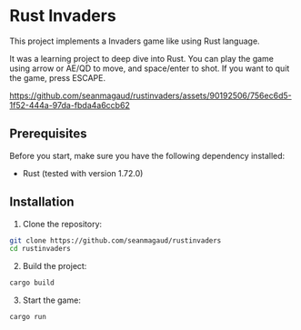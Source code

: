﻿# Rust Invaders

This project implements a Invaders game like using Rust language. 

It was a learning project to deep dive into Rust. 
You can play the game using arrow or AE/QD to move, and space/enter to shot.
If you want to quit the game, press ESCAPE.


https://github.com/seanmagaud/rustinvaders/assets/90192506/756ec6d5-1f52-444a-97da-fbda4a6ccb62


## Prerequisites

Before you start, make sure you have the following dependency installed:

- Rust (tested with version 1.72.0)

## Installation

1. Clone the repository:

```bash
git clone https://github.com/seanmagaud/rustinvaders
cd rustinvaders
```

2. Build the project:

```bash
cargo build
```

3. Start the game:

```bash
cargo run
```
